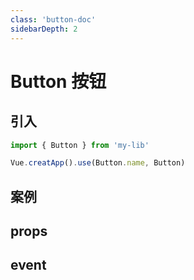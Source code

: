 ```yaml
---
class: 'button-doc'
sidebarDepth: 2
---
```

# Button 按钮

## 引入

```javascript
import { Button } from 'my-lib'

Vue.creatApp().use(Button.name, Button)
```

## 案例

<demo-wrapper
  src="demo"
/>

## props

## event
